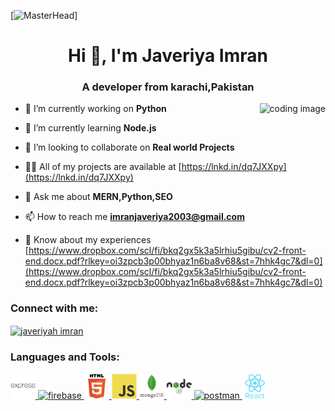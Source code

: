 [![MasterHead](https://encrypted-tbn0.gstatic.com/images?q=tbn:ANd9GcS7XJqybKJzyTYNbWcVSUJJxA0Tr6WSAyQ1LF3zeW4xzw&s)]
<h1 align="center">Hi 👋, I'm Javeriya Imran</h1>
<h3 align="center">A developer from karachi,Pakistan</h3>
<img align="right" alt="coding image" src="https://encrypted-tbn0.gstatic.com/images?q=tbn:ANd9GcS
7XJqybKJzyTYNbWcVSUJJxA0Tr6WSAyQ1LF3zeW4xzw&s">

- 🔭 I’m currently working on **Python**

- 🌱 I’m currently learning **Node.js**

- 👯 I’m looking to collaborate on **Real world Projects**

- 👨‍💻 All of my projects are available at [https://lnkd.in/dq7JXXpy](https://lnkd.in/dq7JXXpy)

- 💬 Ask me about **MERN,Python,SEO**

- 📫 How to reach me **imranjaveriya2003@gmail.com**

- 📄 Know about my experiences [https://www.dropbox.com/scl/fi/bkq2gx5k3a5lrhiu5gibu/cv2-front-end.docx.pdf?rlkey=oi3zpcb3p00bhyaz1n6ba8v68&st=7hhk4gc7&dl=0](https://www.dropbox.com/scl/fi/bkq2gx5k3a5lrhiu5gibu/cv2-front-end.docx.pdf?rlkey=oi3zpcb3p00bhyaz1n6ba8v68&st=7hhk4gc7&dl=0)

<h3 align="left">Connect with me:</h3>
<p align="left">
<a href="https://linkedin.com/in/javeriyah imran" target="blank"><img align="center" src="https://raw.githubusercontent.com/rahuldkjain/github-profile-readme-generator/master/src/images/icons/Social/linked-in-alt.svg" alt="javeriyah imran" height="30" width="40" /></a>
</p>

<h3 align="left">Languages and Tools:</h3>
<p align="left"> <a href="https://expressjs.com" target="_blank" rel="noreferrer"> <img src="https://raw.githubusercontent.com/devicons/devicon/master/icons/express/express-original-wordmark.svg" alt="express" width="40" height="40"/> </a> <a href="https://firebase.google.com/" target="_blank" rel="noreferrer"> <img src="https://www.vectorlogo.zone/logos/firebase/firebase-icon.svg" alt="firebase" width="40" height="40"/> </a> <a href="https://www.w3.org/html/" target="_blank" rel="noreferrer"> <img src="https://raw.githubusercontent.com/devicons/devicon/master/icons/html5/html5-original-wordmark.svg" alt="html5" width="40" height="40"/> </a> <a href="https://developer.mozilla.org/en-US/docs/Web/JavaScript" target="_blank" rel="noreferrer"> <img src="https://raw.githubusercontent.com/devicons/devicon/master/icons/javascript/javascript-original.svg" alt="javascript" width="40" height="40"/> </a> <a href="https://www.mongodb.com/" target="_blank" rel="noreferrer"> <img src="https://raw.githubusercontent.com/devicons/devicon/master/icons/mongodb/mongodb-original-wordmark.svg" alt="mongodb" width="40" height="40"/> </a> <a href="https://nodejs.org" target="_blank" rel="noreferrer"> <img src="https://raw.githubusercontent.com/devicons/devicon/master/icons/nodejs/nodejs-original-wordmark.svg" alt="nodejs" width="40" height="40"/> </a> <a href="https://postman.com" target="_blank" rel="noreferrer"> <img src="https://www.vectorlogo.zone/logos/getpostman/getpostman-icon.svg" alt="postman" width="40" height="40"/> </a> <a href="https://reactjs.org/" target="_blank" rel="noreferrer"> <img src="https://raw.githubusercontent.com/devicons/devicon/master/icons/react/react-original-wordmark.svg" alt="react" width="40" height="40"/> </a> </p>
